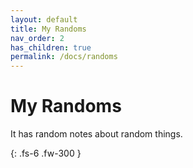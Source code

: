 ```yaml
---
layout: default
title: My Randoms
nav_order: 2
has_children: true
permalink: /docs/randoms
---
```


# My Randoms

It has random notes about random things.

{: .fs-6 .fw-300 }
